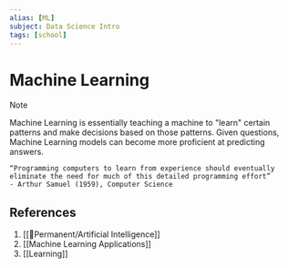 ```yaml
---
alias: [ML]
subject: Data Science Intro
tags: [school]
---
```

# Machine Learning


> [!note]
> Machine Learning is essentially teaching a machine to "learn" certain patterns and make decisions based on those patterns. 
> Given questions, Machine Learning models can become more proficient at predicting answers.

```ad-quote
“Programming computers to learn from experience should eventually eliminate the need for much of this detailed programming effort”
- Arthur Samuel (1959), Computer Science
```

## References
1. [[🗻Permanent/Artificial Intelligence]]
2. [[Machine Learning Applications]]
3. [[Learning]]